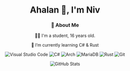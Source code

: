 <div align="center">
<h1>Ahalan 👋, I'm Niv</h1>
  
### 💫 About Me

🧑‍🎓 I'm a student, 16 years old.

🌱 I’m currently learning C# & Rust

![Visual Studio Code](https://img.shields.io/badge/Visual%20Studio%20Code-0078d7.svg?style=for-the-badge&logo=visual-studio-code&logoColor=white)
![C#](https://img.shields.io/badge/c%23-%23239120.svg?style=for-the-badge&logo=csharp&logoColor=white)
![Arch](https://img.shields.io/badge/Arch%20Linux-1793D1?logo=arch-linux&logoColor=fff&style=for-the-badge) 
![MariaDB](https://img.shields.io/badge/MariaDB-003545?style=for-the-badge&logo=mariadb&logoColor=white)
![Rust](https://img.shields.io/badge/rust-%23000000.svg?style=for-the-badge&logo=rust&logoColor=white)
![Git](https://img.shields.io/badge/git-%23F05033.svg?style=for-the-badge&logo=git&logoColor=white)

![GitHub Stats](https://github-readme-stats.vercel.app/api?username=NivGon&show_icons=true&theme=catppuccin_mocha)


